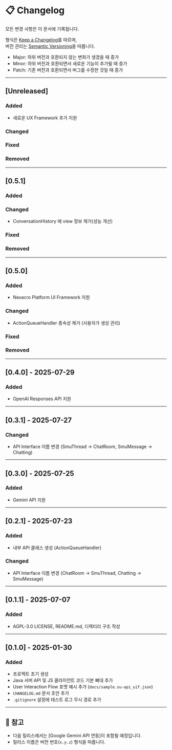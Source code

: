 # 📋 Changelog

모든 변경 사항은 이 문서에 기록됩니다.

형식은 [Keep a Changelog](https://keepachangelog.com/en/1.0.0/)를 따르며,  
버전 관리는 [Semantic Versioning](https://semver.org/lang/ko/)을 따릅니다.
  - Major: 하위 버전과 호환되지 않는 변화가 생겼을 때 증가
  - Minor: 하위 버전과 호환되면서 새로운 기능이 추가될 때 증가
  - Patch: 기존 버전과 호환되면서 버그를 수정한 것일 때 증가
  
---
## [Unreleased]

### Added
- 새로운 UX Framework 추가 지원

### Changed

### Fixed

### Removed

---
## [0.5.1]

### Added

### Changed
- ConversationHistory 에 view 정보 제거(성능 개선)

### Fixed

### Removed

---
## [0.5.0]

### Added
- Nexacro Platform UI Framework 지원

### Changed
- ActionQueueHandler 종속성 제거 (사용자가 생성 관리)

### Fixed

### Removed

---
## [0.4.0] - 2025-07-29

### Added
- OpenAI Responses API 지원

---
## [0.3.1] - 2025-07-27

### Changed
- API Interface 이름 변경 (SmuThread -> ChatRoom, SmuMessage -> Chatting)

---
## [0.3.0] - 2025-07-25

### Added
- Gemini API 지원

---
## [0.2.1] - 2025-07-23

### Added
- 내부 API 클래스 생성 (ActionQueueHandler)

### Changed
- API Interface 이름 변경 (ChatRoom -> SmuThread, Chatting -> SmuMessage) 

---
## [0.1.1] - 2025-07-07

### Added
- AGPL-3.0 LICENSE, README.md, 디렉터리 구조 작성

---
## [0.1.0] - 2025-01-30

### Added
- 프로젝트 초기 생성
- Java 서버 API 및 JS 클라이언트 코드 기본 뼈대 추가
- User Interaction Flow 포맷 예시 추가 (`docs/sample.su-api_uif.json`)
- `CHANGELOG.md` 문서 초안 추가
- `.gitignore` 설정에 테스트 로그 무시 경로 추가

---

## 📌 참고

- 다음 릴리스에서는 [Google Gemini API 연동]이 포함될 예정입니다.
- 릴리스 이름은 버전 번호(`x.y.z`) 형식을 따릅니다.
